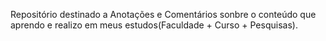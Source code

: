 Repositório destinado a Anotações e Comentários sonbre o conteúdo que aprendo e realizo em meus estudos(Faculdade + Curso + Pesquisas).

